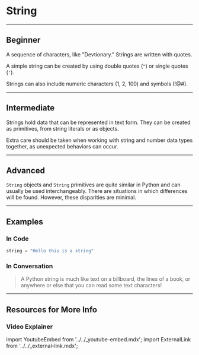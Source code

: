 # String

---

## Beginner

A sequence of characters, like "Devtionary." Strings are written with quotes.

A simple string can be created by using double quotes (`"`) or single quotes (`'`).

Strings can also include numeric characters (1, 2, 100) and symbols (!@#).

---

## Intermediate

Strings hold data that can be represented in text form. They can be created as primitives, from string literals or as objects.

Extra care should be taken when working with string and number data types together, as unexpected behaviors can occur.

---

## Advanced

`String` objects and `String` primitives are quite similar in Python and can usually be used interchangeably. There are situations in which differences will be found. However, these disparities are minimal.

---

## Examples

### In Code

```py
string = "Hello this is a string"
```

### In Conversation

> A Python string is much like text on a billboard, the lines of a book, or anywhere or else that you can read some text characters!

---

## Resources for More Info

### Video Explainer

import YoutubeEmbed from '../../_youtube-embed.mdx';
import ExternalLink from '../../_external-link.mdx';

<YoutubeEmbed
  src='https://www.youtube.com/embed/k9TUPpGqYTo'
/>
